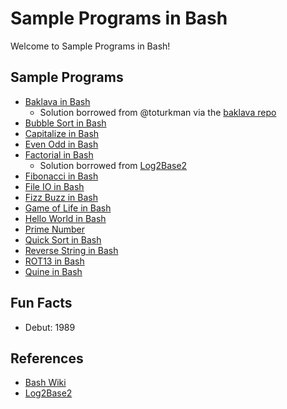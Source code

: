# Sample Programs in Bash

Welcome to Sample Programs in Bash!

## Sample Programs

- [Baklava in Bash][6] 
  - Solution borrowed from @toturkman via the [baklava repo][1]
- [Bubble Sort in Bash][9]
- [Capitalize in Bash][10]
- [Even Odd in Bash][17]
- [Factorial in Bash][13]
  - Solution borrowed from [Log2Base2][12]
- [Fibonacci in Bash][7]
- [File IO in Bash][8]
- [Fizz Buzz in Bash][4]
- [Game of Life in Bash][16]
- [Hello World in Bash][2]
- [Prime Number][15]
- [Quick Sort in Bash][14]
- [Reverse String in Bash][3]
- [ROT13 in Bash][11]
- [Quine in Bash][18]

## Fun Facts

- Debut: 1989

## References

- [Bash Wiki][5]
- [Log2Base2][12]

[1]: https://github.com/toturkmen/baklava
[2]: https://therenegadecoder.com/code/hello-world-in-bash/
[3]: https://github.com/jrg94/sample-programs/issues/159
[4]: https://github.com/jrg94/sample-programs/issues/384
[5]: https://en.wikipedia.org/wiki/Bash_(Unix_shell)
[6]: https://github.com/TheRenegadeCoder/sample-programs/issues/422
[7]: https://github.com/TheRenegadeCoder/sample-programs/issues/623
[8]: https://github.com/TheRenegadeCoder/sample-programs/issues/638
[9]: https://github.com/TheRenegadeCoder/sample-programs/issues/1134
[10]: https://github.com/TheRenegadeCoder/sample-programs/issues/1216
[11]: https://github.com/TheRenegadeCoder/sample-programs/issues/1231
[12]: https://www.log2base2.com/shell-script-examples/loop/shell-script-to-find-factorial-of-a-number.html
[13]: https://github.com/TheRenegadeCoder/sample-programs/issues/1219
[14]: https://github.com/TheRenegadeCoder/sample-programs/issues/1228
[15]: https://github.com/TheRenegadeCoder/sample-programs/issues/1227
[16]: https://github.com/TheRenegadeCoder/sample-programs/issues/1220
[17]: https://github.com/TheRenegadeCoder/sample-programs/issues/1218
[18]: https://github.com/TheRenegadeCoder/sample-programs/issues/1229
